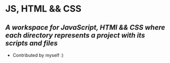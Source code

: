 # JS, HTML && CSS
## *A workspace for JavaScript, HTMl && CSS where each directory represents a project with its scripts and files*
- Contributed by myself :)
